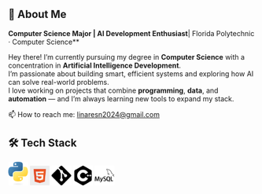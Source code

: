 ## 👋 About Me

**Computer Science Major | AI Development Enthusiast**| Florida Polytechnic · Computer Science**

Hey there! I’m currently pursuing my degree in **Computer Science** with a concentration in **Artificial Intelligence Development**.  
I’m passionate about building smart, efficient systems and exploring how AI can solve real-world problems.  
I love working on projects that combine **programming**, **data**, and **automation** — and I’m always learning new tools to expand my stack.

📫 How to reach me: linaresn2024@gmail.com

## 🛠️ Tech Stack

<p>
  <img src="./assets/python-logo-only.svg" width="40"/>
  <img src="./assets/mark-only-icon.png" width="40"/>
  <img src="./assets/git.svg" width="40"/>
  <img src="./assets/cplusplus.svg" width="40"/>
  <img src="./assets/mysql.svg" width="40"/>
</p>




<!---
NatashaL2191/NatashaL2191 is a ✨ special ✨ repository because its `README.md` (this file) appears on your GitHub profile.
You can click the Preview link to take a look at your changes.
--->
